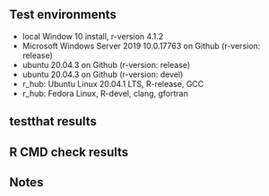 ## Test environments
* local Window 10 install, r-version 4.1.2
* Microsoft Windows Server 2019 10.0.17763 on Github (r-version: release)
* ubuntu 20.04.3 on Github (r-version: release)
* ubuntu 20.04.3 on Github (r-version: devel)
* r_hub: Ubuntu Linux 20.04.1 LTS, R-release, GCC
* r_hub: Fedora Linux, R-devel, clang, gfortran


## testthat results


## R CMD check results


## Notes
